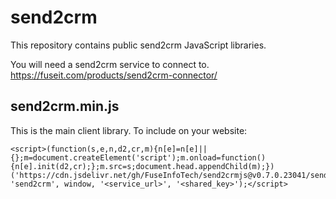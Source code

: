 # send2crm
This repository contains public send2crm JavaScript libraries.

You will need a send2crm service to connect to.
https://fuseit.com/products/send2crm-connector/

## send2crm.min.js
This is the main client library. To include on your website:
```
<script>(function(s,e,n,d2,cr,m){n[e]=n[e]||{};m=document.createElement('script');m.onload=function(){n[e].init(d2,cr);};m.src=s;document.head.appendChild(m);})('https://cdn.jsdelivr.net/gh/FuseInfoTech/send2crmjs@v0.7.0.23041/send2crm.min.js', 'send2crm', window, '<service_url>', '<shared_key>');</script>
```